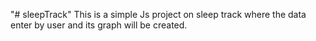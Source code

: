 "# sleepTrack" 
This is a simple Js project on sleep track where the data enter by user and its graph will be created.
